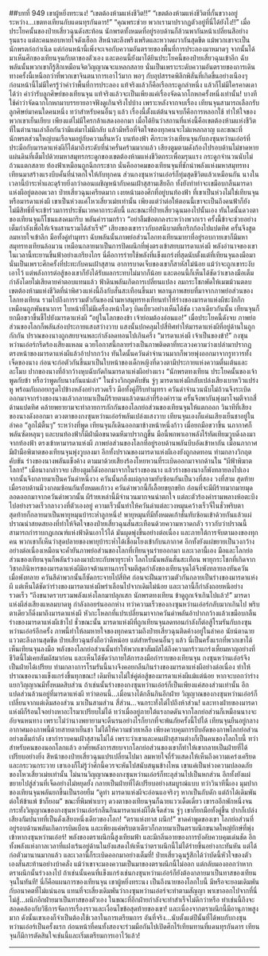 ##บทที่ 949 เขาผู้หยิ่งทระนง!
“เขตต้องห้ามแห่งชีวิต!!”
“เขตต้องห้ามแห่งชีวิตที่กั้นขวางอยู่ระหว่าง...เขตทงเทียนกับแดนทุรกันดาร!”
“คุณพระช่วย พวกเรามาปรากฏตัวอยู่ที่นี่ได้ยังไง!!” เมื่อประโยคนั้นของป๋ายเสี่ยวฉุนดังสะท้อน นักพรตทั้งหมดที่อยู่รอบด้านก็ล้วนพากันหน้าเปลี่ยนสีอย่างรุนแรง แต่ละคนหอบหายใจดังเฮือก สีหน้าตะลึงพรึงเพริดและหวาดผวากันสุดขีด แม้พวกเขาจะเป็นนักพรตก่อกำเนิด แต่ก่อนหน้านี้เพิ่งจะเจอกับความอันตรายของพื้นที่การประลองมาหมาดๆ จากนั้นได้มาเห็นศึกของเทียนจุนกับตาของตัวเอง และตอนนี้ยังมาได้ยินประโยคนี้ของป๋ายเสี่ยวฉุนเข้าอีก ฉับพลันนั้นพวกเขาก็รู้สึกเหมือนจิตวิญญาณจะแหลกสลาย
นั่นเป็นเพราะระดับความอันตรายของการเดินทางครั้งนี้เหนือกว่าที่พวกเขาจินตนาการเอาไว้มาก พอๆ กับอุปสรรคพิลึกพิลั่นที่เกิดขึ้นอย่างเนืองๆ
ก่อนหน้านี้ไม่มีใครรู้ว่าคำว่าพื้นที่การประลอง แท้จริงแล้วก็คือเรือกระดูกลำหนึ่ง แล้วก็ไม่มีใครคาดเดาได้ว่า คำว่ารับลูกศิษย์ของเทียนจุน แท้จริงแล้วจะเป็นเพียงแค่เรื่องจัดฉากโกหกครั้งหนึ่งเท่านั้น!
บางทีใช้คำว่าจัดฉากโกหกมาบรรยายอาจฟังดูเกินจริงไปบ้าง เพราะหลังจากจบเรื่อง เทียนจุนสามารถเลือกรับลูกศิษย์มาคนใดคนหนึ่ง ทว่าสำหรับคนอื่นๆ แล้ว เรื่องนี้ตั้งแต่ต้นจนจบก็คือการหลอกใช้ ทำให้ใจของพวกเขาเย็นเยียบ เพียงแต่ไม่มีใครกล้าแสดงออกมา
เมื่อได้ยินว่าสถานที่แห่งนี้คือเขตต้องห้ามแห่งชีวิตที่ในตำนานเล่าลือกันว่ามีแต่มาไม่มีกลับ แล้วมีหรือที่จิตใจของทุกคนจะไม่แหลกลาญ และขณะที่นักพรตส่วนใหญ่บนเรือจมอยู่กับความสิ้นหวัง บนท้องฟ้า ศึกระหว่างเทียนจุนกับกงซุนหว่านเอ๋อร์ที่ประมือกับมารดาแห่งผีก็ได้มาถึงระดับที่น่าครั่นคร้ามมากแล้ว
เสียงตูมตามดังก้องไปรอบด้านไม่ขาดหาย แผ่นดินที่เต็มไปด้วยมหาสมุทรกระดูกของเขตต้องห้ามแห่งชีวิตกระเพื่อมรุนแรง กระดูกจำนวนนับไม่ถ้วนแตกสลาย ท้องฟ้าเหมือนถูกฉีกกระชาก นั่นคืออาคมของเทียนจุนที่ชักนำพลังแห่งมหาสมุทรทงเทียนมาสร้างแรงบีบคั้นที่น่าตกใจให้กับทุกคน
ส่วนกงซุนหว่านเอ๋อร์ก็ทุ่มสุดชีวิตแล้วเหมือนกัน นางในเวลานี้บ้าระห่ำและดุร้ายยิ่งกว่าตอนเผชิญหน้ากับคนเฝ้าสุสานเสียอีก ทั้งยังทำท่าจะเขมือบกลืนมารดาแห่งผีอยู่ตลอดเวลา
ป๋ายเสี่ยวฉุนเครียดมาก เงยหน้ามองศึกที่อยู่บนท้องฟ้า ที่เขาเป็นห่วงไม่ใช่เทียนจุนหรือมารดาแห่งผี เขาเป็นห่วงแค่โหวเสี่ยวเม่ยเท่านั้น เพียงแต่ว่าต่อให้ตอนนี้เขาจะเป็นถึงคนฟ้าก็ยังไม่มีสิทธิ์ที่จะเข้าร่วมการประชันเวทคาถาระดับนี้
และขณะที่ป๋ายเสี่ยวฉุนมองไปนั้นเอง ทันใดนั้นดวงตาของเทียนจุนก็โชนแสงคมกริบ พลันคำรามกร้าว
“อย่าลืมข้อตกลงระหว่างพวกเรา ครั้งนี้ข้าจะช่วยอย่างเต็มกำลังเพื่อให้เจ้าผสานรวมได้สำเร็จ!” เสียงของเขาราวกับอสนีบาตที่เกริกก้องไปแปดทิศ ครั้นจึงสูดลมหายใจเข้าลึก มือทั้งคู่ทำมุทรา ฉับพลันนั้นภาพย่อส่วนโลกทงเทียนมายาที่อยู่รอบกายเขาก็มีมหาสมุทรทงเทียนล้อมวน เหมือนกลายมาเป็นการปิดผนึกที่พุ่งตรงเข้าสยบมารดาแห่งผี
พลังอำนาจของเขาในเวลานี้ทะยานขึ้นฟ้าอย่างเกรียงไกร นี่คือการร่ายใช้พลังที่แข็งแกร่งที่สุดนับตั้งแต่ที่เทียนจุนลงมือมา นั่นเป็นเพราะศึกครั้งที่ปะทะกับคนเฝ้าสุสาน อาการบาดเจ็บของเขาก็สาหัสไม่น้อย แม้ว่าจะถูกเขาระงับเอาไว้ แต่พลังการต่อสู้ของเขาก็ยังได้รับผลกระทบไม่มากก็น้อย
และตอนนี้ก็เห็นได้ชัดว่าเขาลงมือเต็มกำลังโดยไม่เสียดายค่าตอบแทนแล้ว
ฟ้าดินพลันเกิดการเปลี่ยนแปลง ลมกระโชกพัดให้เมฆม้วนตลบ เขตต้องห้ามแห่งชีวิตที่น่าพิศวงแห่งนี้ถึงกับสั่นสะเทือนขึ้นมา พลานุภาพสยบที่มาจากภาพย่อส่วนของโลกทงเทียน รวมไปถึงการรวมตัวกันของน้ำมหาสมุทรทงเทียนทำให้ร่างของมารดาแห่งผีชะงักกึกเหมือนถูกพันธนาการ ใบหน้าที่ไม่มีเครื่องหน้าใดๆ บิดเบี้ยวอย่างเห็นได้ชัด
เวลาเดียวกันนั้น เทียนจุนก็ยกมือขวาขึ้นชี้ไปยังมารดาแห่งผี
“อยู่ในโลกของข้า เจ้าย่อมต้องอ่อนแอ!”
เมื่อประโยคนี้ดังจบ ภาพย่อส่วนของโลกก็พลันส่องประกายแสงสว่างวาบ แสงนั้นปกคลุมไปสี่ทิศทำให้มารดาแห่งผีที่อยู่ด้านในถูกกักกัน ปราณของนางถูกสยบจนพละกำลังลดทอนไปเกินครึ่ง
“มารดาแห่งผี เจ้าเป็นของข้า!” กงซุนหว่านเอ๋อร์กรีดร้องเสียงแหลม ฉวยโอกาสนี้กลายร่างเป็นภาพติดตาที่ทะลวงความว่างเปล่ามาปรากฏตรงหน้าของมารดาแห่งผีแล้วอ้าปากกว้าง ทันใดนั้นควันดำจำนวนมากก็พวยพุ่งออกมาจากรูทวารทั้งเจ็ดของนาง ก่อนจะก่อตัวกันขึ้นมาเป็นใบหน้าของเด็กหญิงที่ดวงตามีประกายแห่งความตื่นเต้นและละโมบ ปากของนางที่อ้ากว้างหุบฉับกัดกินมารดาแห่งผีอย่างแรง
“นักพรตทงเทียน ประโยคนั้นของเจ้า พูดกับข้า หรือว่าพูดกับนางกันแน่เล่า” ในช่วงวิกฤตคับขัน จู่ๆ มารดาแห่งผีกลับเปล่งเสียงเบาหวิวแปร่งหู พร้อมกับถอยกรูดไปข้างหลังอย่างรวดเร็ว มือทั้งคู่ก็รีบทำมุทรา ควันดำจำนวนนับไม่ถ้วนจึงระเบิดออกมาจากร่างของนางแล้วกลายมาเป็นผีร้ายตนแล้วตนเล่าที่ร้องคำราม ครั้นจึงพากันพุ่งมาโจมตีจากสี่ด้านแปดทิศ คล้ายพยายามจะทำลายการกักกันของโลกย่อส่วนของเทียนจุนให้แตกออก
วินาทีที่เสียงของนางดังออกมา ดวงตาของกงซุนหว่านเอ๋อร์พลันเปล่งแสงวาบ เทียนจุนเองก็แค่นเสียงเย็นชาอยู่ในลำคอ
“ลูกไม้ตื้นๆ” ระหว่างที่พูด เทียนจุนก็เดินออกมาข้างหน้าหนึ่งก้าว เมื่อยกมือขวาขึ้น นภากาศก็พลันซัดหลุนๆ และบนท้องฟ้าก็มีฝ่ามือขนาดมหึมาปรากฏขึ้น มือนี้พกพาเอาพลังไร้ทัดเทียมวูบดิ่งลงมาจากท้องฟ้า ตรงเข้าหามารดาแห่งผี
ภาพย่อส่วนของโลกที่อยู่รอบด้านพลันบีบอัดเข้าหากัน เมื่อนภากาศมีฝ่ามือพิฆาตของเทียนจุนพุ่งวูบลงมา อีกทั้งปราณของมารดาแห่งผีเองยังถูกลดทอน ท่ามกลางวิกฤตคับขัน ร่างของนางพลันแข็งค้าง ตามมาด้วยเสียงร้องโหยหวนที่ระเบิดออกมาจากด้านใน
“ผีฟ้าพิฆาตโลกา!” เมื่อนางกล่าวจบ เสียงตูมก็ดังออกมาจากในร่างของนาง แล้วร่างของนางก็พังทลายลงไปเอง จากนั้นจึงกลายมาเป็นควันดำหนึ่งวง ควันนั้นกลิ้งแผ่ลุกลามทับซ้อนกันเป็นวงที่สอง วงที่สาม สุดท้ายเมื่อรอบด้านมีวงกลมซ้อนกันทั้งหมดเก้าวง ควันดำพวกนี้ก็เลื้อยขยุกขยิก ก่อนที่จะมีผีร้ายมากมายมุดลอดออกมาจากควันดำพวกนั้น
ผีร้ายเหล่านี้มีจำนวนมากจนน่าตกใจ แต่ละตัวร้องคำรามพลางห้อตะบึงไปอย่างรวดเร็วกลางวงที่ตัวเองอยู่ ความเร็วนั้นทำให้ควันดำแต่ละวงหมุนคว้างเร็วจี๋ในชั่วพริบตา สุดท้ายก็กลายมาเป็นพายุหมุนบ้าระห่ำลูกหนึ่ง!
พายุหมุนที่มีทั้งหมดเก้าชั้นทับซ้อนเข้าด้วยกันแล้วแผ่ปราณน่าสยดสยองที่ทำให้จิตใจของป๋ายเสี่ยวฉุนสั่นสะเทือนด้วยความหวาดกลัว ราวกับว่าปราณนี้สามารถกำราบกฎเกณฑ์แห่งฟ้าดินเอาไว้ได้ มันผุดพุ่งขึ้นอย่างต่อเนื่อง และภายใต้การจับตามองของทุกคน พวกเขาก็เห็นว่าสุดปลายของพายุบ้าระห่ำได้เชื่อมโยงเข้ากับนภากาศ อีกทั้งยังแผ่ขยายเป็นวงกว้างอย่างต่อเนื่องเหมือนจะค้ำยันภาพย่อส่วนของโลกที่เทียนจุนร่ายออกมา
และเวลานี้เอง มือและโลกย่อส่วนของเทียนจุนก็พลันร่วงลงมาปะทะกับพายุระห่ำ
โลกใบนั้นพลันสั่นสะเทือน พายุกระโชกที่เกิดจากวิชาอภินิหารของมารดาแห่งผีมิอาจต้านทานการโจมตีสุดกำลังของเทียนจุนได้จึงพังทลายลงทันควัน เมื่อพังทลาย ควันสีดำพวกนั้นก็ซัดกระจายไปสี่ทิศ ก่อนจะฝืนมารวมตัวกันกลายเป็นร่างของมารดาแห่งผี
แต่เห็นได้ชัดว่าร่างของมารดาแห่งผีพร่าเลือนไปจากเดิมไม่น้อย และเวลานี้ก็กำลังถอยหนีอย่างรวดเร็ว
“ถึงขนาดรวบรวมพลังแห่งโลกมาปลุกเสก นักพรตทงเทียน ข้าดูถูกเจ้าเกินไปแล้ว!” มารดาแห่งผีส่งเสียงแหลมบาดหู กำลังถอยร่นออกห่าง ทว่าความเร็วของกงซุนหว่านเอ๋อร์กลับมากเกินไป พริบตาเดียวก็ดิ่งมาถึงมารดาแห่งผี หัวกะโหลกที่แปรเปลี่ยนมาจากควันดำพลันอ้าปากกว้างแล้วเขมือบกลืนร่างของมารดาแห่งผีเข้าไป
ชั่วขณะนั้น มารดาแห่งผีที่ถูกเทียนจุนลดทอนกำลังก็ต่อสู้โรมรันกับกงซุนหว่านเอ๋อร์อีกครั้ง ภาพนี้ทำให้ลมหายใจของทุกคนรวมถึงป๋ายเสี่ยวฉุนติดค้างอยู่ในลำคอ นัยน์ตาฉายแววตะลึงลานสุดขีด
ป๋ายเสี่ยวฉุนยังถือว่าดีหน่อย แต่สำหรับคนอื่นๆ แล้ว นี่เป็นครั้งแรกที่พวกเขาได้เห็นเทียนจุนลงมือ พลังของโลกย่อส่วนนั้นทำให้พวกเขาสัมผัสได้ถึงความกร้าวแกร่งเหี้ยมหาญอย่างที่ชีวิตนี้ไม่เคยสัมผัสมาก่อน
และเห็นได้ชัดว่าภายใต้การลงมือกำราบของเทียนจุน กงซุนหว่านเอ๋อร์จึงเป็นฝ่ายได้เปรียบ ท่ามกลางการโรมรันนี้นางจึงคอยกลืนกินร่างของมารดาแห่งผีอย่างต่อเนื่อง ทำให้ปราณของนางแข็งแกร่งขึ้นทุกขณะ!
เดิมทีนางไม่ใช่คู่ต่อสู้ของมารดาแห่งผีแม้แต่น้อย หากจะบอกว่าร่างแยกวิญญาณมีทั้งหมดสิบส่วน ถ้าเช่นนั้นร่างของกงซุนหว่านเอ๋อร์ก็เป็นเพียงแค่สองส่วนเท่านั้น อีกแปดส่วนล้วนอยู่ที่มารดาแห่งผี
ทว่าตอนนี้...เมื่อนางได้กลืนกินอีกฝ่าย วิญญาณของกงซุนหว่านเอ๋อร์ก็เปลี่ยนจากแต่เดิมสองส่วน มาเป็นสามส่วน สี่ส่วน...จนกระทั่งไต่ไปถึงห้าส่วน!
และทางฝ่ายของมารดาแห่งผีก็ร้อนใจอย่างหาอะไรมาเปรียบไม่ได้ ทว่าเมื่ออยู่ภายใต้แรงกดดันจากโลกย่อส่วนก็เหมือนนางจะอับจนหนทาง เพราะไม่ว่านางพยายามจะดิ้นรนอย่างไรก็ยากที่จะพ้นภัยครั้งนี้ไปได้
เทียนจุนยืนอยู่กลางอากาศมองภาพนี้ด้วยสายตาเย็นชา ไม่ได้ให้ความช่วยเหลือ เพียงควบคุมการบีบอัดของภาพโลกย่อส่วนอย่างเต็มกำลัง เขากำราบคนเฝ้าสุสานไม่ได้ เพราะว่าเขาและคนเฝ้าสุสานต่างก็เป็นคนของโลกใบนี้ ทว่าสำหรับคนของนอกโลกแล้ว อาศัยพลังการสยบจากโลกย่อส่วนของเขาก็ทำให้เขากลายเป็นฝ่ายที่ได้เปรียบอย่างยิ่ง
สีหน้าของป๋ายเสี่ยวฉุนแปรเปลี่ยนไปมา ลมหายใจถี่รัวแสดงให้เห็นถึงความเคร่งเครียดและกระวนกระวาย เขาเองก็ไม่รู้ว่าศึกนี้ควรจะหันไปสนับสนุนข้างไหน เขาแค่เป็นห่วงความปลอดภัยของโหวเสี่ยวเม่ยเท่านั้น
ไม่นานวิญญาณของกงซุนหว่านเอ๋อร์ก็ทะลุส่วนไปเป็นหกส่วน อีกทั้งยังแผ่ขยายไปสู่ส่วนที่เจ็ดอย่างไม่หยุดยั้ง กลายเป็นฝ่ายที่ได้เปรียบอย่างสมบูรณ์แบบ ทว่าวินาทีนี้เอง มุมปากของเทียนจุนพลันยกขึ้นเป็นรอยยิ้ม
“ดูท่า มารดาแห่งผีจะอ่อนแอจริงๆ หากเป็นกับดัก แต่ถ้าได้เดิมพัน ต่อให้ข้าแพ้ ข้าก็ยอม” ขณะที่พึมพำเบาๆ ดวงตาของเทียนจุนก็ฉายแววเด็ดเดี่ยว เขารออีกพักหนึ่งจนกระทั่งวิญญาณของกงซุนหว่านเอ๋อร์กลืนกินมารดาแห่งผีได้เจ็ดส่วน จู่ๆ เขาก็ยกมือทั้งคู่ขึ้น ปากก็เปล่งเสียงกัมปนาทที่เป็นดั่งเสียงหนึ่งเดียวของโลก!
“ตราแห่งทาส ผนึก!” ขาดคำพูดของเขา โลกย่อส่วนที่อยู่รอบด้านพลันเกิดการบิดเบือน และเพียงแค่พริบตาเดียวก็กลายมาเป็นตราผนึกขนาดใหญ่ยักษ์ที่พุ่งเข้าหากงซุนหว่านเอ๋อร์!
พลังของตราผนึกนี้สูงเทียมฟ้า และมีกลิ่นอายของการบังคับควบคุมเด่นชัด อีกทั้งพลังแห่งกาลเวลาที่แฝงเร้นอยู่ด้านในยังแสดงให้เห็นว่าตราผนึกนี้ไม่ได้ร่ายขึ้นอย่างกะทันหัน แต่ได้ก่อตัวมานานมากแล้ว และเวลานี้ก็ระเบิดออกมาอย่างเต็มที่!
ป๋ายเสี่ยวฉุนรู้สึกได้ว่าบัดนี้หัวใจของตัวเองสั่นสะท้านอย่างบ้าคลั่ง แม้ว่าเขาจะมองความเป็นมาของตราผนึกนี้ไม่ออก แต่กลับมองออกว่าหากตราผนึกนั้นร่วงลงไป ถ้าเช่นนั้นคนที่แข็งแกร่งเช่นกงซุนหว่านเอ๋อร์ก็ยังต้องกลายมาเป็นทาสของเทียนจุนในทันที!
นี่ก็คือแผนการของเทียนจุน เขาผู้หยิ่งทระนง เป็นถึงนายของโลกใบนี้ มีหรือจะยอมเดิมพันกับอนาคตที่ไม่แน่นอน แทนที่จะเสี่ยงเดิมพันว่ากงซุนหว่านเอ๋อร์จะทำตามสัญญา พาเขาออกไปจากที่นี่ ไม่สู้...ผนึกอีกฝ่ายมาเป็นทาสของตัวเอง ในขณะที่อีกฝ่ายกำลังจะทำสำเร็จไม่ดีกว่าหรือ ทำเช่นนี้ถึงจะสอดคล้องกับวิธีการจัดการเรื่องราวและเงื่อนไขข้อสุดท้ายของเขา!
และเนื่องจากตราผนึกนี้มีอานุภาพสูงมาก ดังนั้นเขาเองก็จำเป็นต้องใช้เวลาในการเตรียมการ อันที่จริง...นับตั้งแต่ปีนั้นที่ได้พบกับกงซุนหว่านเอ๋อร์เป็นครั้งแรก ก่อนหน้าที่คนทั้งสองจะร่วมมือกันไปเปิดศึกไร้เทียมทานที่แดนทุรกันดาร เทียนจุนก็มีการตัดสินใจเช่นนี้และเริ่มเตรียมการเอาไว้แล้ว!

------

